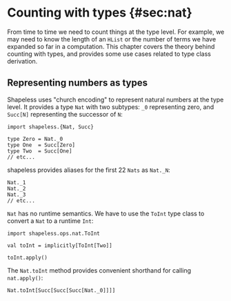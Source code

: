 # Counting with types {#sec:nat}

From time to time we need to count things at the type level.
For example, we may need to know the length of an `HList`
or the number of terms we have expanded so far in a computation.
This chapter covers the theory behind counting with types,
and provides some use cases related to type class derivation.

## Representing numbers as types

Shapeless uses "church encoding"
to represent natural numbers at the type level.
It provides a type `Nat` with two subtypes:
`_0` representing zero,
and `Succ[N]` representing the successor of `N`:

```tut:book:silent
import shapeless.{Nat, Succ}

type Zero = Nat._0
type One  = Succ[Zero]
type Two  = Succ[One]
// etc...
```

shapeless provides aliases for the first 22 `Nats`
as `Nat._N`:

```tut:book:silent
Nat._1
Nat._2
Nat._3
// etc...
```

`Nat` has no runtime semantics.
We have to use the `ToInt` type class
to convert a `Nat` to a runtime `Int`:

```tut:book:silent
import shapeless.ops.nat.ToInt

val toInt = implicitly[ToInt[Two]]
```

```tut:book
toInt.apply()
```

The `Nat.toInt` method provides
convenient shorthand for calling `nat.apply()`:

```tut:book
Nat.toInt[Succ[Succ[Succ[Nat._0]]]]
```
